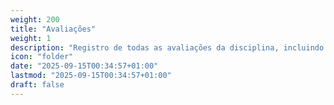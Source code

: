```yaml
---
weight: 200
title: "Avaliações"
weight: 1
description: "Registro de todas as avaliações da disciplina, incluindo datas previstas, tipos de avaliação e critérios de correção."
icon: "folder"
date: "2025-09-15T00:34:57+01:00"
lastmod: "2025-09-15T00:34:57+01:00"
draft: false
---
```


